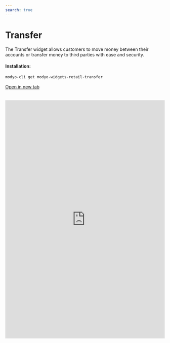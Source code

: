 ```yaml
---
search: true
---
```


# Transfer

The Transfer widget allows customers to move money between their accounts or transfer money to third parties with ease and security.

#### Installation:

```bash
modyo-cli get modyo-widgets-retail-transfer
```

[Open in new tab](https://widgets.modyo.com/retail/transfer)

<iframe id="widgetFrame" src="https://widgets.modyo.com/retail/transfer" width="100%" frameBorder="0" style="min-height:750px;overflow:auto;margin-top:20px;"/>

This widget includes features for two similar products: Transfer to Third Party and Transfer between Accounts.

### Transfer between Accounts

| Feature            | Description                                                                                                                                          |
|:-------------------------|:-----------------------------------------------------------------------------------------------------------------------------------------------------|
| Origin Account  | Select the origin account from which money will be withdrawn and transferred. It also displays the available balance that can be transferred. |
| Destination Account | Select the recipient account to which the money will be transferred and deposited.                                                                                                   |
| Schedule transfer  | Allows the client to schedule periodic transfers by selecting the frequency (e.g. weekly, monthly, quarterly) of the transfers.                              |
| Recent Activity      | Displays all recent activity that has not yet been invoiced.                                                                  |

### Third-party Transfers

| Feature      | Description                                                                                                                                                                                                    |
|--------------------|----------------------------------------------------------------------------------------------------------------------------------------------------------------------------------------------------------------|
| Origin Account   | Select the origin account from which money will be withdrawn and transferred. It also displays the available balance that can be transferred.                |
| Destination Account  | Select the account to which the money will be transferred and deposited.                                       |
| My Contacts      | Allows you to select the account that will receive the transfer, among the accounts already registered by the client. Offers a search bar to find transfer recipients quickly and easily. |
| New Contact     | Allows you to enter information about a recipient who is not registered on the customer's account. Includes name, bank, account type, account number, ID and recipient's email.     |
| Transfer Amount | Allows you to enter the amount to be transferred and deposited to the selected recipient's account.                                                                                                                    |

<script>

  export default {
    mounted() {

      function setIframeHeightCO(id, ht) {
          var ifrm = document.getElementById(id);
          if(ifrm) {
            ifrm.style.height = ht + 4 + "px";
          }
      }
      // iframed document sends its height using postMessage
      function handleDocHeightMsg(e) {
          // check origin
          if ( e.origin === 'https://widgets.modyo.com' ) {
              // parse data
              var data = JSON.parse( e.data );

              console.log('data:', data)
              // check data object
              if ( data['docHeight'] ) {
                  setIframeHeightCO( 'widgetFrame', data['docHeight'] );
              } else {
                  setIframeHeightCO( 'widgetFrame', 700 );
              }
          }
      }

      // assign message handler
      if ( window.addEventListener ) {
          window.addEventListener('message', handleDocHeightMsg, false);
      }
    }
  }

</script>
